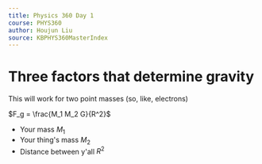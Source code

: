 ```yaml
---
title: Physics 360 Day 1
course: PHYS360
author: Houjun Liu
source: KBPHYS360MasterIndex
---
```


# Three factors that determine gravity
This will work for two point masses (so, like, electrons)

$F_g = \frac{M_1 M_2 G}{R^2}$

* Your mass $M_1$
* Your thing's mass $M_2$
* Distance between y'all $R^2$
